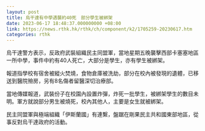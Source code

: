 ```yaml
---
layout: post
title: 烏干達有中學遇襲約40死　部分學生被綁架
date: 2023-06-17 18:48:37.000000000 +08:00
link: https://news.rthk.hk/rthk/ch/component/k2/1705259-20230617.htm
categories: rthk
---
```


烏干達警方表示，反政府武裝組織民主同盟軍，當地星期五晚襲擊西部卡塞塞地區一所中學，事件中約有40人死亡，大部分是學生，亦有學生被綁架。

報道指學校有宿舍被縱火焚燒，食物倉庫被洗劫，部分在校內被發現的遺體，已移送到醫院殮房，另有8名傷者留醫深切治療部。

當地傳媒報道，武裝份子在校園內設置炸彈，炸死一批學生，被綁架學生的數目未明。軍方就說部分男生被燒死，校內其他人，主要是女生就被綁架。

民主同盟軍與極端組織「伊斯蘭國」有連繫，盤踞在剛果民主共和國東部地區，從事反對烏干達政府的活動。
